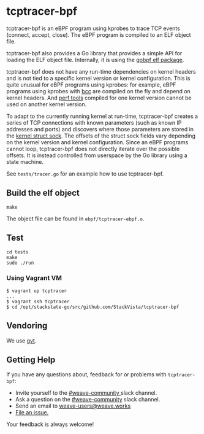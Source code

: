 # tcptracer-bpf

tcptracer-bpf is an eBPF program using kprobes to trace TCP events (connect,
accept, close). The eBPF program is compiled to an ELF object file.

tcptracer-bpf also provides a Go library that provides a simple API for loading
the ELF object file. Internally, it is using the [gobpf elf
package](https://github.com/iovisor/gobpf).

tcptracer-bpf does not have any run-time dependencies on kernel headers and is
not tied to a specific kernel version or kernel configuration. This is quite
unusual for eBPF programs using kprobes: for example, eBPF programs using
kprobes with [bcc](https://github.com/iovisor/bcc) are compiled on the fly and
depend on kernel headers. And [perf tools](https://perf.wiki.kernel.org)
compiled for one kernel version cannot be used on another kernel version.

To adapt to the currently running kernel at run-time, tcptracer-bpf creates a
series of TCP connections with known parameters (such as known IP addresses and
ports) and discovers where those parameters are stored in the [kernel struct
sock](https://github.com/torvalds/linux/blob/v4.4/include/net/sock.h#L248). The
offsets of the struct sock fields vary depending on the kernel version and
kernel configuration. Since an eBPF programs cannot loop, tcptracer-bpf does
not directly iterate over the possible offsets. It is instead controlled from
userspace by the Go library using a state machine.

See `tests/tracer.go` for an example how to use tcptracer-bpf.

## Build the elf object

```
make
```

The object file can be found in `ebpf/tcptracer-ebpf.o`.

## Test

```
cd tests
make
sudo ./run
```

### Using Vagrant VM

```
$ vagrant up tcptracer
...
$ vagrant ssh tcptracer
$ cd /opt/stackstate-go/src/github.com/StackVista/tcptracer-bpf
```

## Vendoring

We use [gvt](https://github.com/FiloSottile/gvt).

## <a name="help"></a>Getting Help

If you have any questions about, feedback for or problems with `tcptracer-bpf`:

- Invite yourself to the <a href="https://weaveworks.github.io/community-slack/" target="_blank"> #weave-community </a> slack channel.
- Ask a question on the <a href="https://weave-community.slack.com/messages/general/"> #weave-community</a> slack channel.
- Send an email to <a href="mailto:weave-users@weave.works">weave-users@weave.works</a>
- <a href="https://github.com/weaveworks/tcptracer-bpf/issues/new">File an issue.</a>

Your feedback is always welcome!
